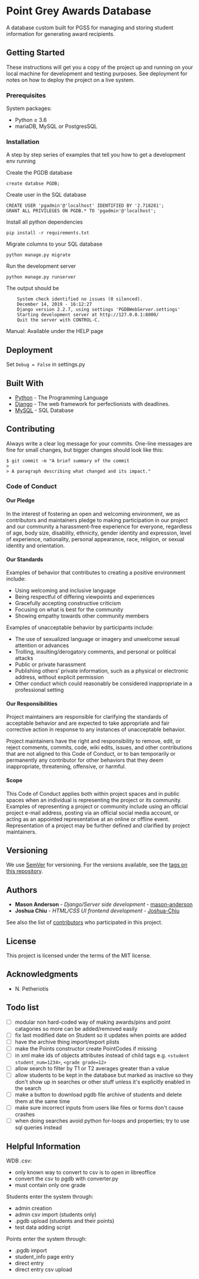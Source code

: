 # Point Grey Awards Database

A database custom built for PGSS for managing and storing student information for generating award recipients.

## Getting Started

These instructions will get you a copy of the project up and running on your local machine for development and testing purposes. See deployment for notes on how to deploy the project on a live system.

### Prerequisites

System packages:
* Python ≥ 3.6
* mariaDB, MySQL or PostgresSQL

### Installation

A step by step series of examples that tell you how to get a development env running

Create the PGDB database
```
create databse PGDB;
```

Create user in the SQL database
```
CREATE USER 'pgadmin'@'localhost' IDENTIFIED BY '2.718281';
GRANT ALL PRIVILEGES ON PGDB.* TO 'pgadmin'@'localhost';
```

Install all python dependencies
```
pip install -r requirements.txt
```

Migrate columns to your SQL database
```
python manage.py migrate
```

Run the development server
```
python manage.py runserver
```

The output should be
```
    System check identified no issues (0 silenced).
    December 14, 2019 - 16:12:27
    Django version 2.2.7, using settings 'PGDBWebServer.settings'
    Starting development server at http://127.0.0.1:8000/
    Quit the server with CONTROL-C.
```

Manual: Available under the HELP page

## Deployment

Set ```Debug = False``` in settings.py

## Built With

* [Python](https://www.python.org/downloads/) - The Programming Language
* [Django](https://docs.djangoproject.com/en/2.2/) - The web framework for perfectionists with deadlines.
* [MySQL](https://dev.mysql.com/downloads/mysql/) - SQL Database

## Contributing

Always write a clear log message for your commits. One-line messages are fine for small changes, but bigger changes should look like this:

    $ git commit -m "A brief summary of the commit
    > 
    > A paragraph describing what changed and its impact."
    
### Code of Conduct

#### Our Pledge

In the interest of fostering an open and welcoming environment, we as
contributors and maintainers pledge to making participation in our project and
our community a harassment-free experience for everyone, regardless of age, body
size, disability, ethnicity, gender identity and expression, level of experience,
nationality, personal appearance, race, religion, or sexual identity and
orientation.

#### Our Standards

Examples of behavior that contributes to creating a positive environment
include:

* Using welcoming and inclusive language
* Being respectful of differing viewpoints and experiences
* Gracefully accepting constructive criticism
* Focusing on what is best for the community
* Showing empathy towards other community members

Examples of unacceptable behavior by participants include:

* The use of sexualized language or imagery and unwelcome sexual attention or
advances
* Trolling, insulting/derogatory comments, and personal or political attacks
* Public or private harassment
* Publishing others' private information, such as a physical or electronic
  address, without explicit permission
* Other conduct which could reasonably be considered inappropriate in a
  professional setting

#### Our Responsibilities

Project maintainers are responsible for clarifying the standards of acceptable
behavior and are expected to take appropriate and fair corrective action in
response to any instances of unacceptable behavior.

Project maintainers have the right and responsibility to remove, edit, or
reject comments, commits, code, wiki edits, issues, and other contributions
that are not aligned to this Code of Conduct, or to ban temporarily or
permanently any contributor for other behaviors that they deem inappropriate,
threatening, offensive, or harmful.

#### Scope

This Code of Conduct applies both within project spaces and in public spaces
when an individual is representing the project or its community. Examples of
representing a project or community include using an official project e-mail
address, posting via an official social media account, or acting as an appointed
representative at an online or offline event. Representation of a project may be
further defined and clarified by project maintainers.

## Versioning

We use [SemVer](http://semver.org/) for versioning. For the versions available, see the [tags on this repository](https://github.com/your/project/tags). 

## Authors

* **Mason Anderson** - *Django/Server side development* - [mason-anderson](https://github.com/mason-anderson)
* **Joshua Chiu** - *HTML/CSS UI frontend development* - [Joshua-Chiu](https://github.com/Joshua-Chiu)

See also the list of [contributors](https://github.com/Joshua-Chiu/PGDBWebServer/contributors) who participated in this project.

## License

This project is licensed under the terms of the MIT license.

## Acknowledgments

* N. Petheriotis

## Todo list

- [ ] modular non hard-coded way of making awards/pins and point catagories so more can be added/removed easily
- [ ] fix last modified date on Student so it updates when points are added
- [ ] have the archive thing import/export plists
- [ ] make the Points constructor create PointCodes if missing
- [ ] in xml make ids of objects attributes instead of child tags e.g. `<student student_num=1234>`, `<grade grade=12>`
- [ ] allow search to filter by T1 or T2 averages greater than a value
- [ ] allow students to be kept in the database but marked as inactive so they don't show up in searches or other stuff unless it's explicitly enabled in the search
- [ ] make a button to download pgdb file archive of students and delete them at the same time
- [ ] make sure incorrect inputs from users like files or forms don't cause crashes
- [ ] when doing searches avoid python for-loops and properties; try to use sql queries instead

## Helpful Information

WDB .csv:

* only known way to convert to csv is to open in libreoffice
* convert the csv to pgdb with converter.py
* must contain only one grade

Students enter the system through:

* admin creation
* admin csv import (students only)
* .pgdb upload (students and their points)
* test data adding script

Points enter the system through:

* .pgdb import
* student_info page entry
* direct entry
* direct entry csv upload
